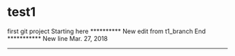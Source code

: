 # test1
first git project
Starting here ********** 
New edit from t1_branch
End ***********
New line Mar. 27, 2018
******************
